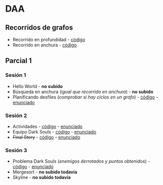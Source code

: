 # DAA
## Recorridos de grafos
- Recorrido en profundidad - [código](https://github.com/RamsayBoy/DAA/blob/master/src/recorridosGrafos/BusquedaProfundidad.java)
- Recorrido en anchura - [código](https://github.com/RamsayBoy/DAA/blob/master/src/recorridosGrafos/BusquedaAnchura.java)
## Parcial 1
### Sesión 1
- Hello World - **no subido**
- Búsqueda en anchura (_igual que recorrido en anchura_) - **no subido**
- Planificando desfiles (_comprobar si hay ciclos en un grafo_) - [código](https://github.com/RamsayBoy/DAA/blob/master/src/primerParcial/sesion1/Ciclos.java) - [enunciado](https://github.com/RamsayBoy/DAA/blob/master/enunciadosSesiones/sesion1/planificandoDesfiles.pdf)
### Sesión 2
- Actividades - [código](https://github.com/RamsayBoy/DAA/blob/master/src/primerParcial/sesion2/Actividades.java) - [enunciado](https://github.com/RamsayBoy/DAA/blob/master/enunciadosSesiones/sesion2/actividades.pdf)
- Equipo Dark Souls - [código](https://github.com/RamsayBoy/DAA/blob/master/src/primerParcial/sesion2/EquipoDarkSouls.java) - [enunciado](https://github.com/RamsayBoy/DAA/blob/master/enunciadosSesiones/sesion2/equipoDarkSouls.pdf)
- ~~Final Story~~ - [código](https://github.com/RamsayBoy/DAA/blob/master/src/primerParcial/sesion2/FinalStory.java) - [enunciado](https://github.com/RamsayBoy/DAA/blob/master/enunciadosSesiones/sesion2/finalStory.pdf)
### Sesión 3
- Problema Dark Souls (_enemigos derrotados y puntos obtenidos_) - [código](https://github.com/RamsayBoy/DAA/blob/master/src/primerParcial/sesion3/PuntosDarkSouls.java) - [enunciado](https://github.com/RamsayBoy/DAA/blob/master/enunciadosSesiones/sesion3/puntosDarkSouls.pdf)
- Mergesort - **no subido todavía**
- Skyline - **no subido todavía**

